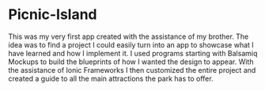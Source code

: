 # Picnic-Island
This was my very first app created with the assistance of my brother. The idea was to find a project I could easily turn into an app to showcase what I have learned and how I implement it. I used programs starting with Balsamiq Mockups to build the blueprints of how I wanted the design to appear. With the assistance of Ionic Frameworks I then customized the entire project and created a guide to all the main attractions the park has to offer.

